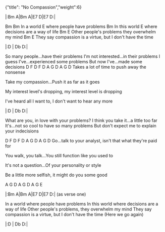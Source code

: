 {"title": "No Compassion","weight":6}


|:Bm  A|Bm  A|E7  D|E7   D:|

Bm       Bm
In a world
                  E
where people have problems
Bm
In this world
                             E
where decisions are a way of life
Bm                                        E
Other people's problems they overwhelm my mind
Bm                                                    E
They say compassion is a virtue, but I don't have the time

|:D   |  Db D:|

So many people...have their problems
I'm not interested...in their problems
I guess I've...experienced some problems
But now I've...made some decisions
D              F  D F D              A G D A G D
Takes a lot of time to push away the nonsense

Take my compassion...Push it as far as it goes

My interest level's dropping, my interest level is dropping

I've heard all I want to, I don't want to hear any more

|:D   |  Db D:|

What are you, in love with your problems?
I think you take it...a little too far
It's...not so cool to have so many problems
But don't expect me to explain your indecisions


D                   F  D F D                       A G D A G D
Go...talk to your analyst, isn't that what they're paid for

You walk, you talk...You still function like you used to

It's not a question...Of your personality or style

Be a little more selfish, it might do you some good


A G D A G D  A G E

|:Bm  A|Bm  A|E7  D|E7   D:|
(as verse one)

In a world where people have problems
In this world where decisions are a way of life
Other people's problems, they overwhelm my mind
They say compassion is a virtue, but I don't have the time
(Here we go again)

|:D   |  Db D:|
